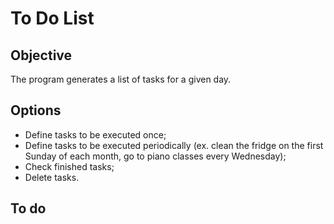 # To Do List
## Objective
The program generates a list of tasks for a given day.
## Options
- Define tasks to be executed once;
- Define tasks to be executed periodically (ex. clean the fridge on the first Sunday of each month, go to piano classes every Wednesday);
- Check finished tasks;
- Delete tasks.
## To do
